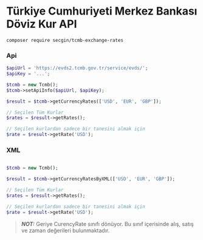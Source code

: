 # Türkiye Cumhuriyeti Merkez Bankası Döviz Kur API

```
composer require secgin/tcmb-exchange-rates
```

### Api
```php
$apiUrl = 'https://evds2.tcmb.gov.tr/service/evds/';
$apiKey = '...';

$tcmb = new Tcmb();
$tcmb->setApiInfo($apiUrl, $apiKey);

$result = $tcmb->getCurrencyRates(['USD', 'EUR', 'GBP']);

// Seçilen Tüm Kurlar
$rates = $result->getRates();

// Seçilen kurlardan sadece bir tanesini almak için
$rate = $result->getRate('USD');
```

### XML
```php

$tcmb = new Tcmb();

$result = $tcmb->getCurrencyRatesByXML(['USD', 'EUR', 'GBP']);

// Seçilen Tüm Kurlar
$rates = $result->getRates();

// Seçilen kurlardan sadece bir tanesini almak için
$rate = $result->getRate('USD');
```


> **_NOT:_** Geriye CurencyRate sınıfı dönüyor. Bu sınıf içerisinde alış, satış ve zaman değerileri bulunmaktadır.
